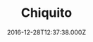 ---
date: 2016-12-28T12:37:38.000Z
title: Chiquito
latitude: 51.88462890931785
longitude: 0.8276814222335815
url: https://www.chiquito.co.uk/restaurants/east-of-england/colchester/colchester
category: checkin
---